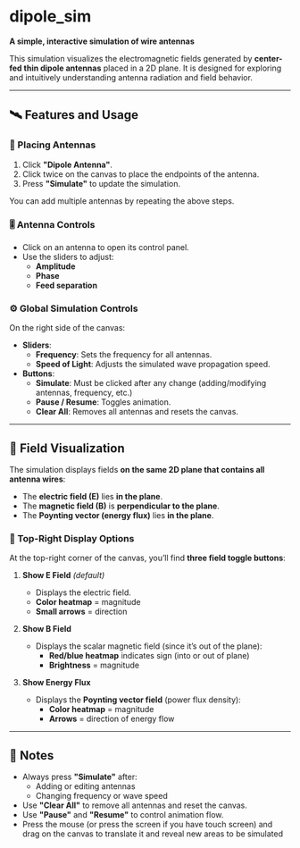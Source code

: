 # dipole_sim  
**A simple, interactive simulation of wire antennas**

This simulation visualizes the electromagnetic fields generated by **center-fed thin dipole antennas** placed in a 2D plane. It is designed for exploring and intuitively understanding antenna radiation and field behavior.

---

## 🛰️ Features and Usage

### 🎯 Placing Antennas
1. Click **"Dipole Antenna"**.
2. Click twice on the canvas to place the endpoints of the antenna.
3. Press **"Simulate"** to update the simulation.

You can add multiple antennas by repeating the above steps.

### 🎚️ Antenna Controls
- Click on an antenna to open its control panel.
- Use the sliders to adjust:
  - **Amplitude**
  - **Phase**
  - **Feed separation**

### ⚙️ Global Simulation Controls
On the right side of the canvas:
- **Sliders**:
  - **Frequency**: Sets the frequency for all antennas.
  - **Speed of Light**: Adjusts the simulated wave propagation speed.
- **Buttons**:
  - **Simulate**: Must be clicked after any change (adding/modifying antennas, frequency, etc.)
  - **Pause / Resume**: Toggles animation.
  - **Clear All**: Removes all antennas and resets the canvas.

---

## 🌌 Field Visualization

The simulation displays fields **on the same 2D plane that contains all antenna wires**:

- The **electric field (E)** lies **in the plane**.
- The **magnetic field (B)** is **perpendicular to the plane**.
- The **Poynting vector (energy flux)** lies **in the plane**.

### 📍 Top-Right Display Options
At the top-right corner of the canvas, you’ll find **three field toggle buttons**:

1. **Show E Field** *(default)*  
   - Displays the electric field.  
   - **Color heatmap** = magnitude  
   - **Small arrows** = direction  

2. **Show B Field**  
   - Displays the scalar magnetic field (since it’s out of the plane):  
     - **Red/blue heatmap** indicates sign (into or out of plane)  
     - **Brightness** = magnitude  

3. **Show Energy Flux**  
   - Displays the **Poynting vector field** (power flux density):  
     - **Color heatmap** = magnitude  
     - **Arrows** = direction of energy flow  

---

## 📝 Notes
- Always press **"Simulate"** after:
  - Adding or editing antennas  
  - Changing frequency or wave speed  
- Use **"Clear All"** to remove all antennas and reset the canvas.
- Use **"Pause"** and **"Resume"** to control animation flow.
- Press the mouse (or press the screen if you have touch screen)  and drag on the canvas to translate it and reveal new areas to be simulated

